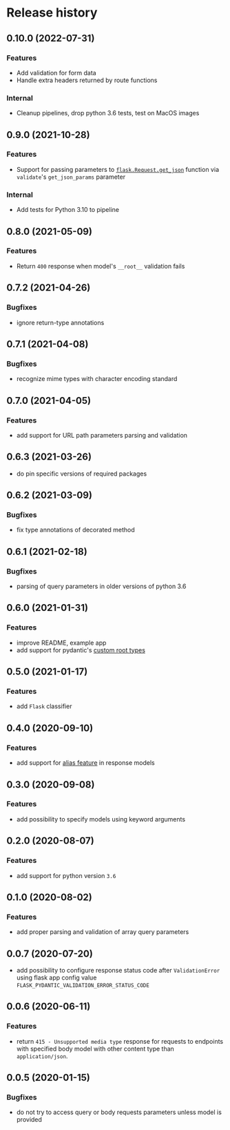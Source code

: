 # Release history

## 0.10.0 (2022-07-31)
### Features
- Add validation for form data
- Handle extra headers returned by route functions

### Internal
- Cleanup pipelines, drop python 3.6 tests, test on MacOS images

## 0.9.0 (2021-10-28)
### Features
- Support for passing parameters to [`flask.Request.get_json`](https://tedboy.github.io/flask/generated/generated/flask.Request.get_json.html) function via `validate`'s `get_json_params` parameter 

### Internal
- Add tests for Python 3.10 to pipeline

## 0.8.0 (2021-05-09)
### Features
- Return `400` response when model's  `__root__` validation fails

## 0.7.2 (2021-04-26)
### Bugfixes
- ignore return-type annotations

## 0.7.1 (2021-04-08)
### Bugfixes
- recognize mime types with character encoding standard

## 0.7.0 (2021-04-05)
### Features
- add support for URL path parameters parsing and validation

## 0.6.3 (2021-03-26)
- do pin specific versions of required packages

## 0.6.2 (2021-03-09)
### Bugfixes
- fix type annotations of decorated method

## 0.6.1 (2021-02-18)
### Bugfixes
- parsing of query parameters in older versions of python 3.6


## 0.6.0 (2021-01-31)
### Features
- improve README, example app
- add support for pydantic's [custom root types](https://pydantic-docs.helpmanual.io/usage/models/#custom-root-types)


## 0.5.0 (2021-01-17)
### Features
- add `Flask` classifier

## 0.4.0 (2020-09-10)
### Features
- add support for [alias feature](https://pydantic-docs.helpmanual.io/usage/model_config/#alias-generator) in response models


## 0.3.0 (2020-09-08)
### Features
- add possibility to specify models using keyword arguments


## 0.2.0 (2020-08-07)
### Features
- add support for python version `3.6`


## 0.1.0 (2020-08-02)
### Features
- add proper parsing and validation of array query parameters


## 0.0.7 (2020-07-20)
- add possibility to configure response status code after `ValidationError` using flask app config value `FLASK_PYDANTIC_VALIDATION_ERROR_STATUS_CODE`


## 0.0.6 (2020-06-11)
### Features
- return `415 - Unsupported media type` response for requests to endpoints with specified body model with other content type than `application/json`.


## 0.0.5 (2020-01-15)
### Bugfixes
- do not try to access query or body requests parameters unless model is provided
